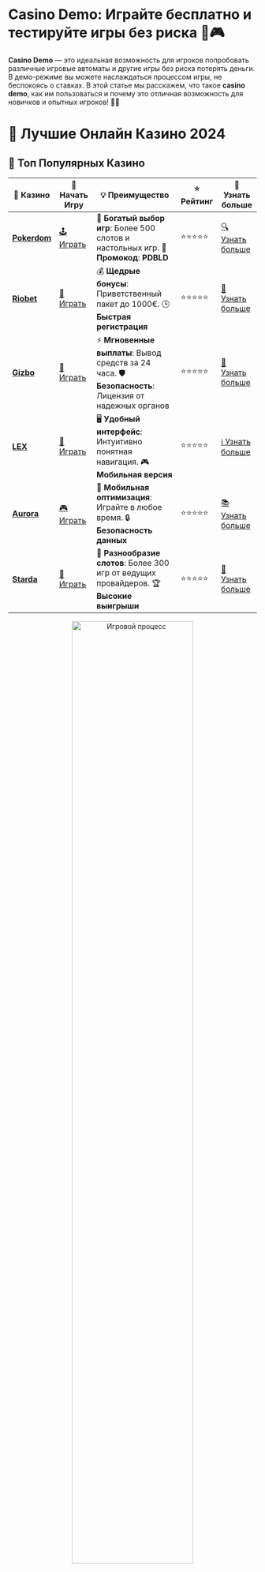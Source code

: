 # **Casino Demo**: Играйте бесплатно и тестируйте игры без риска 🎰🎮

**Casino Demo** — это идеальная возможность для игроков попробовать различные игровые автоматы и другие игры без риска потерять деньги. В демо-режиме вы можете наслаждаться процессом игры, не беспокоясь о ставках. В этой статье мы расскажем, что такое **casino demo**, как им пользоваться и почему это отличная возможность для новичков и опытных игроков! 🌟💸

# 🎰 Лучшие Онлайн Казино 2024

## 🌟 Топ Популярных Казино

| 🎲 **Казино** | 🔗 **Начать Игру** | 💡 **Преимущество** | ⭐ **Рейтинг** | 🔗 **Узнать больше** |
|--------------|---------------------|---------------------|----------------|----------------------|
| [**Pokerdom**](https://brandplay.link/4k77v2yx) | [🕹️ Играть](https://brandplay.link/4k77v2yx) | 🎉 **Богатый выбор игр**: Более 500 слотов и настольных игр. 🎁 **Промокод**: **PDBLD** | ⭐⭐⭐⭐⭐ | [🔍 Узнать больше](https://brandplay.link/4k77v2yx) |
| [**Riobet**](https://brandplay.link/7xBLTPyj) | [🎰 Играть](https://brandplay.link/7xBLTPyj) | 💰 **Щедрые бонусы**: Приветственный пакет до 1000€. 🕒 **Быстрая регистрация** | ⭐⭐⭐⭐⭐ | [📖 Узнать больше](https://brandplay.link/7xBLTPyj) |
| [**Gizbo**](https://brandplay.link/bprXw4YV) | [🎲 Играть](https://brandplay.link/bprXw4YV) | ⚡ **Мгновенные выплаты**: Вывод средств за 24 часа. 🛡️ **Безопасность**: Лицензия от надежных органов | ⭐⭐⭐⭐⭐ | [📝 Узнать больше](https://brandplay.link/bprXw4YV) |
| [**LEX**](https://brandplay.link/zW4hdDFV) | [🤑 Играть](https://brandplay.link/zW4hdDFV) | 🖥️ **Удобный интерфейс**: Интуитивно понятная навигация. 🎮 **Мобильная версия** | ⭐⭐⭐⭐⭐ | [ℹ️ Узнать больше](https://brandplay.link/zW4hdDFV) |
| [**Aurora**](https://10trafic-stat2.com/click/668546556bcc6313411604bd/6766/13032/subaccount) | [🎮 Играть](https://10trafic-stat2.com/click/668546556bcc6313411604bd/6766/13032/subaccount) | 📱 **Мобильная оптимизация**: Играйте в любое время. 🔒 **Безопасность данных** | ⭐⭐⭐⭐⭐ | [📚 Узнать больше](https://10trafic-stat2.com/click/668546556bcc6313411604bd/6766/13032/subaccount) |
| [**Starda**](https://brandplay.link/fB7xwRFL) | [🎯 Играть](https://brandplay.link/fB7xwRFL) | 🎰 **Разнообразие слотов**: Более 300 игр от ведущих провайдеров. 🏆 **Высокие выигрыши** | ⭐⭐⭐⭐⭐ | [🔎 Узнать больше](https://brandplay.link/fB7xwRFL) |

<div align="center">
    <img src="https://i.pinimg.com/originals/87/9e/b9/879eb9354dd0699582408b68f2e253b2.gif" alt="Игровой процесс" width="70%">
</div>

## 💎 Лучшие Бонусы и Акции

| 🎲 **Казино** | 🔗 **Начать Игру** | 💡 **Преимущество** | ⭐ **Рейтинг** | 🔗 **Узнать больше** |
|--------------|---------------------|---------------------|----------------|----------------------|
| [**Kometa**](https://brandplay.link/8ZymQJV8) | [🎰 Играть](https://brandplay.link/8ZymQJV8) | 🎁 **Эксклюзивные бонусы**: Регулярные акции и промо. 🔄 **Программы лояльности** | ⭐⭐⭐⭐☆ | [🔍 Узнать больше](https://brandplay.link/8ZymQJV8) |
| [**R7**](https://brandplay.link/bMd3Yjsw) | [🕹️ Играть](https://brandplay.link/bMd3Yjsw) | 🕒 **Круглосуточная поддержка**: Всегда на связи. 💸 **Высокие лимиты** | ⭐⭐⭐⭐☆ | [📖 Узнать больше](https://brandplay.link/bMd3Yjsw) |
| [**7K**](https://brandplay.link/BvQyFShp) | [🎲 Играть](https://brandplay.link/BvQyFShp) | 🌟 **Эксклюзивные бонусы**: Только для VIP игроков. 🎉 **Сезонные акции** | ⭐⭐⭐⭐☆ | [📝 Узнать больше](https://brandplay.link/BvQyFShp) |
| [**Kent**](https://brandplay.link/Fv2WP3js) | [🤑 Играть](https://brandplay.link/Fv2WP3js) | 📈 **Высокий RTP**: Более 98%. 💼 **Профессиональная поддержка** | ⭐⭐⭐⭐☆ | [ℹ️ Узнать больше](https://brandplay.link/Fv2WP3js) |
| [**1Xslots**](https://brandplay.link/hSB1khtr) | [🎮 Играть](https://brandplay.link/hSB1khtr) | 🎉 **Множество акций**: Еженедельные бонусы и турниры. 🛡️ **Безопасность** | ⭐⭐⭐⭐☆ | [📚 Узнать больше](https://brandplay.link/hSB1khtr) |
| [**Gama**](https://brandplay.link/j6NMKsDz) | [🎯 Играть](https://brandplay.link/j6NMKsDz) | 🔍 **Интуитивный интерфейс**: Легкость использования. 🏅 **Престижные турниры** | ⭐⭐⭐⭐☆ | [🔎 Узнать больше](https://brandplay.link/j6NMKsDz) |

<div align="center">
    <img src="https://i.pinimg.com/originals/87/9e/b9/879eb9354dd0699582408b68f2e253b2.gif" alt="Игровой процесс" width="70%">
</div>

## 🚀 Быстрые Выигрыши и Поддержка

| 🎲 **Казино** | 🔗 **Начать Игру** | 💡 **Преимущество** | ⭐ **Рейтинг** | 🔗 **Узнать больше** |
|--------------|---------------------|---------------------|----------------|----------------------|
| [**Onion**](https://brandplay.link/zBGRVpQ9) | [🎰 Играть](https://brandplay.link/zBGRVpQ9) | 🤑 **Низкие ставки**: Идеально для начинающих. 🔄 **Быстрые выводы** | ⭐⭐⭐⭐☆ | [🔍 Узнать больше](https://brandplay.link/zBGRVpQ9) |
| [**Чемпион**](https://temon-gter.cfd/go/lRq?p80412p304504pcc44t17455) | [🕹️ Играть](https://temon-gter.cfd/go/lRq?p80412p304504pcc44t17455) | 🏅 **Лояльная программа**: Награды за активность. 🎁 **Ежемесячные бонусы** | ⭐⭐⭐⭐☆ | [📖 Узнать больше](https://temon-gter.cfd/go/lRq?p80412p304504pcc44t17455) |
| [**Vavada**](https://vavadapartner.pro/?promo=ea5c9275-6854-4505-94fc-95ab18221945-linkb2) | [🎲 Играть](https://vavadapartner.pro/?promo=ea5c9275-6854-4505-94fc-95ab18221945-linkb2) | 🚀 **Быстрая регистрация**: Начните играть мгновенно. 🔐 **Безопасные транзакции** | ⭐⭐⭐⭐☆ | [📝 Узнать больше](https://vavadapartner.pro/?promo=ea5c9275-6854-4505-94fc-95ab18221945-linkb2) |
| [**Friends**](https://gofriends.kim/linkb2) | [🤑 Играть](https://gofriends.kim/linkb2) | 🤝 **Социальные игры**: Играйте с друзьями. 🌐 **Мультиплатформенность** | ⭐⭐⭐⭐☆ | [ℹ️ Узнать больше](https://gofriends.kim/linkb2) |
| [**1WIN**](https://brandplay.link/smXVpBbG) | [🎮 Играть](https://brandplay.link/smXVpBbG) | 🏆 **Спортивные ставки**: Широкий выбор видов спорта. 💵 **Высокие коэффициенты** | ⭐⭐⭐⭐☆ | [📚 Узнать больше](https://brandplay.link/smXVpBbG) |
| [**Drip**](https://drp-ircp01.com/c07e6a3db) | [🎯 Играть](https://drp-ircp01.com/c07e6a3db) | 🌐 **Инновационные игры**: Новейшие игровые технологии. 🛡️ **Высокая безопасность** | ⭐⭐⭐⭐☆ | [🔎 Узнать больше](https://drp-ircp01.com/c07e6a3db) |
| [**JoyCasino**](https://rpc30.call2me.pro/?/ru/registration?apkpop=0&partner=p24970p3291217pc98f) | [🎰 Играть](https://rpc30.call2me.pro/?/ru/registration?apkpop=0&partner=p24970p3291217pc98f) | 🎁 **Приятные бонусы**: Ежедневные акции и подарки. 🕹️ **Разнообразие игр** | ⭐⭐⭐⭐☆ | [🔍 Узнать больше](https://rpc30.call2me.pro/?/ru/registration?apkpop=0&partner=p24970p3291217pc98f) |

<div align="center">
    <img src="https://i.pinimg.com/originals/87/9e/b9/879eb9354dd0699582408b68f2e253b2.gif" alt="Игровой процесс" width="70%">
</div>
---

✨ **Выбирайте лучшее казино для себя и наслаждайтесь игрой! Удачи!** ✨
![Casino Demo](https://i.pinimg.com/originals/a9/29/6e/a9296ea1cf6a7c20a985e593451f0323.png)

### Что такое **casino demo**? 🤔

**Casino demo** — это демо-версия игровых автоматов и казино игр, которая позволяет игрокам опробовать игры без необходимости делать реальные ставки. Эти игры работают с виртуальной валютой, что позволяет игрокам делать ставки и крутить барабаны без риска потерять свои деньги. 🎲💰

### Почему играть в **casino demo** выгодно? 🏆

1. **Бесплатная игра** 💸  
   В демо-режиме можно играть без риска потерять деньги. Это идеальный способ для новичков изучить механики игры, а для опытных игроков — проверить новые стратегии или протестировать новые слоты.

2. **Безопасность** 🛡️  
   Играя в **casino demo**, вы можете избежать любого финансового риска, что особенно полезно, если вы не уверены в своих силах или хотите понять, как работает определенная игра.

3. **Проба новых игр** 🎰  
   Демо-версии — это отличная возможность познакомиться с новыми игровыми автоматами и казино играми. Не нужно делать депозиты или рисковать реальными деньгами. Просто выберите игру, и наслаждайтесь!

4. **Отсутствие обязательных депозитов** 🏦  
   В отличие от реальных ставок, в демо-играх не требуется вносить депозиты, что позволяет избежать финансовых потерь. Вы играете с виртуальной валютой и можете играть столько, сколько хотите.

### Где найти **casino demo** игры? 🌐

1. **Официальные сайты казино** 🏠  
   Многие казино предлагают демо-версии своих игр на официальных сайтах. Здесь можно играть в слоты, настольные игры и другие развлечения без необходимости регистрации и внесения депозита.

2. **Обзорные сайты и платформы** 🌍  
   Существуют специализированные сайты, которые предлагают обзоры и ссылки на казино с демо-играми. Вы можете найти информацию о лучших демо-слотах и игр для тестирования.

3. **Мобильные приложения казино** 📱  
   Большинство казино также предлагают мобильные приложения, где вы можете играть в демо-версии игр на своем смартфоне или планшете. Это удобно и позволяет вам играть в любое время.

### Как выбрать лучшие **casino demo** игры? 🎮

1. **Провайдеры игр** 🏅  
   При выборе демо-игр важно обратить внимание на провайдеров. Лучшие разработчики, такие как Pragmatic Play, NetEnt, Microgaming и другие, предлагают игры с высокой графикой и интересными бонусами.

2. **Тематика игры** 🌎  
   Выбирайте демо-игры с теми темами, которые вам интересны. В современных казино вы можете найти слоты на любой вкус — от приключений и мифологии до фруктовых автоматов и классических игр.

3. **Особенности бонусов** 🎁  
   Некоторые демо-игры предлагают бонусные функции, такие как бесплатные вращения или множители. Играя в демо-режиме, вы можете изучить все эти особенности и понять, как они работают.

### Преимущества **casino demo** для новичков 🌱

Если вы только начинаете свой путь в мире онлайн-казино, **casino demo** — это отличный старт! Вот несколько причин, почему новичкам стоит попробовать демо-версии:

1. **Изучение механик игры** 📚  
   Демо-игры позволяют новичкам ознакомиться с правилами и механиками игр без финансового давления. Вы можете узнать, как работают ставки, бонусные раунды и другие особенности игр.

2. **Уверенность в себе** 💪  
   Играя в демо-режиме, вы набираетесь уверенности и опыта, что поможет вам более комфортно играть на реальные деньги в будущем.

3. **Понимание RTP и волатильности** 🎲  
   В демо-играх можно протестировать различные слоты и понять, какие из них имеют более высокий RTP (возврат игроку) и волатильность. Это поможет выбрать наиболее выгодные игры для игры на реальные деньги.

### Как максимально эффективно использовать **casino demo**? 🎯

1. **Попробуйте разные игры** 🔄  
   Играйте в различные слоты и настольные игры, чтобы понять, какие из них вам больше всего нравятся. Вы можете изучать новые игры без риска потери денег.

2. **Тестируйте стратегии** 🧠  
   Если у вас есть определенная стратегия для игры, тестируйте ее в демо-режиме, чтобы понять, как она работает в разных играх. Это поможет вам разработать более эффективную стратегию для игры на реальные деньги.

3. **Не торопитесь** ⏳  
   В демо-игре у вас есть неограниченное время для экспериментов, так что не спешите. Изучайте каждую игру и принимайте обдуманные решения.

### Заключение

**Casino demo** — это незаменимый инструмент для любого игрока, который хочет научиться играть без риска потерять деньги. В демо-режиме вы можете протестировать игры, разработать стратегии и просто наслаждаться процессом игры! 🎮💸

Не бойтесь начать с демо-игр и учиться на собственных ошибках. Играйте в **casino demo** и улучшайте свои навыки, прежде чем переходить к игре на реальные деньги! Удачи в поисках удачи! 🍀🎉
